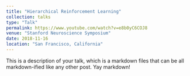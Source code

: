 ```yaml
---
title: "Hierarchical Reinforcement Learning"
collection: talks
type: "Talk"
permalink: https://www.youtube.com/watch?v=e8b0yC6COJ8
venue: "Stanford Neuroscience Symposium"
date: 2018-11-16
location: "San Francisco, California"
---
```


This is a description of your talk, which is a markdown files that can be all markdown-ified like any other post. Yay markdown!
